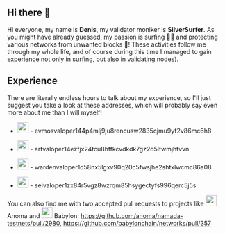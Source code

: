 ## Hi there 👋
Hi everyone, my name is **Denis**, my validator moniker is **SilverSurfer**. As you might have already guessed, my passion is surfing 🏄‍♂️ and protecting various networks from unwanted blocks 💪! These activities follow me through my whole life, and of course during this time I managed to gain experience not only in surfing, but also in validating nodes).

## Experience
There are literally endless hours to talk about my experience, so I'll just suggest you take a look at these addresses, which will probably say even more about me than I will myself! 

<ul>
<li><p></p><img src="https://github.com/user-attachments/assets/14a0df3c-647b-43c7-8b12-69ef3dd3c093" width=25> - evmosvaloper144p4mlj9ju8rencusw2835cjmu9yf2v86mc6h8</p></li>
<li><p><img src="https://github.com/user-attachments/assets/d75ce257-3db3-4d1b-84be-430edcb16dbb" width=25> - artvaloper14ezfjx24tcu8hffkcvdkdk7gz2d5ltwmjhtvvn</p></li>
<li><p><img src="https://github.com/user-attachments/assets/238aee8f-f056-4c71-bf54-94bcb24aad59" width=25> - wardenvaloper1d58nx5lgxv90q20c5fwsjhe2shtxlwcmc86a08</p></li>
<li><p><img src="https://github.com/user-attachments/assets/7863a9a3-0246-4cf4-8629-1201480a2310" width=25> - seivaloper1zx84r5vgz8wzrqm85hsygectyfs996qerc5j5s</p></li>
</ul>

<p>You can also find me with two accepted pull requests to projects like <img src="https://github.com/user-attachments/assets/adfcc6d6-c7c6-452e-829f-ca823c3dfe82" width=25> Anoma and <img src="https://github.com/user-attachments/assets/d793c391-ff39-4ce3-ac96-2fe08b10113a" width=25> Babylon: <a href="https://github.com/anoma/namada-testnets/pull/2980">https://github.com/anoma/namada-testnets/pull/2980</a>, <a href="https://github.com/babylonchain/networks/pull/357">https://github.com/babylonchain/networks/pull/357</a></p>

